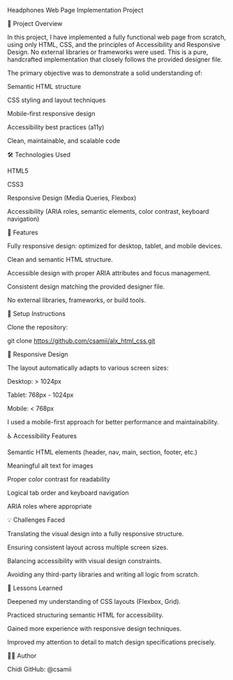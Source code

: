 Headphones Web Page Implementation Project

📄 Project Overview

In this project, I have implemented a fully functional web page from scratch, using only HTML, CSS, and the principles of Accessibility and Responsive Design. No external libraries or frameworks were used. This is a pure, handcrafted implementation that closely follows the provided designer file.

The primary objective was to demonstrate a solid understanding of:

Semantic HTML structure

CSS styling and layout techniques

Mobile-first responsive design

Accessibility best practices (a11y)

Clean, maintainable, and scalable code

<!-- 🚀 Live Demo
(Optional: add a link here if you deploy it) -->

🛠 Technologies Used

HTML5

CSS3

Responsive Design (Media Queries, Flexbox)

Accessibility (ARIA roles, semantic elements, color contrast, keyboard navigation)


📐 Features

Fully responsive design: optimized for desktop, tablet, and mobile devices.

Clean and semantic HTML structure.

Accessible design with proper ARIA attributes and focus management.

Consistent design matching the provided designer file.

No external libraries, frameworks, or build tools.


🔧 Setup Instructions

Clone the repository:

git clone https://github.com/csamii/alx_html_css.git

📱 Responsive Design

The layout automatically adapts to various screen sizes:

Desktop: > 1024px

Tablet: 768px - 1024px

Mobile: < 768px

I used a mobile-first approach for better performance and maintainability.


♿ Accessibility Features

Semantic HTML elements (header, nav, main, section, footer, etc.)

Meaningful alt text for images

Proper color contrast for readability

Logical tab order and keyboard navigation

ARIA roles where appropriate


💡 Challenges Faced

Translating the visual design into a fully responsive structure.

Ensuring consistent layout across multiple screen sizes.

Balancing accessibility with visual design constraints.

Avoiding any third-party libraries and writing all logic from scratch.


📌 Lessons Learned

Deepened my understanding of CSS layouts (Flexbox, Grid).

Practiced structuring semantic HTML for accessibility.

Gained more experience with responsive design techniques.

Improved my attention to detail to match design specifications precisely.


👨‍💻 Author

Chidi
GitHub: @csamii